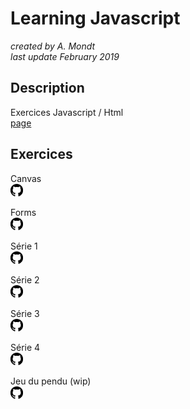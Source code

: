 # Learning Javascript

*created by A. Mondt*
<br/>
*last update February 2019*

## Description

Exercices Javascript / Html
<br/>
[page](https://amondt.github.io/learn-js/)

## Exercices

Canvas
<br/>
[<img src="./github-logo.svg" width="20">](https://github.com/Amondt/learn-js/tree/master/canvas)

Forms
<br/>
[<img src="./github-logo.svg" width="20">](https://github.com/Amondt/learn-js/tree/master/forms)

Série 1
<br/>
[<img src="./github-logo.svg" width="20">](https://github.com/Amondt/learn-js/tree/master/serie1)

Série 2
<br/>
[<img src="./github-logo.svg" width="20">](https://github.com/Amondt/learn-js/tree/master/serie2)

Série 3
<br/>
[<img src="./github-logo.svg" width="20">](https://github.com/Amondt/learn-js/tree/master/serie3)

Série 4
<br/>
[<img src="./github-logo.svg" width="20">](https://github.com/Amondt/learn-js/tree/master/serie4)

Jeu du pendu (wip)
<br/>
[<img src="./github-logo.svg" width="20">](https://github.com/Amondt/learn-js/tree/master/en-selle)

